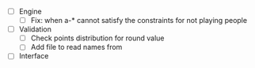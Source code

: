 
- [ ] Engine
    - [ ] Fix: when a-* cannot satisfy the constraints for not playing people
- [ ] Validation
    - [ ] Check points distribution for round value
    - [ ] Add file to read names from
- [ ] Interface
